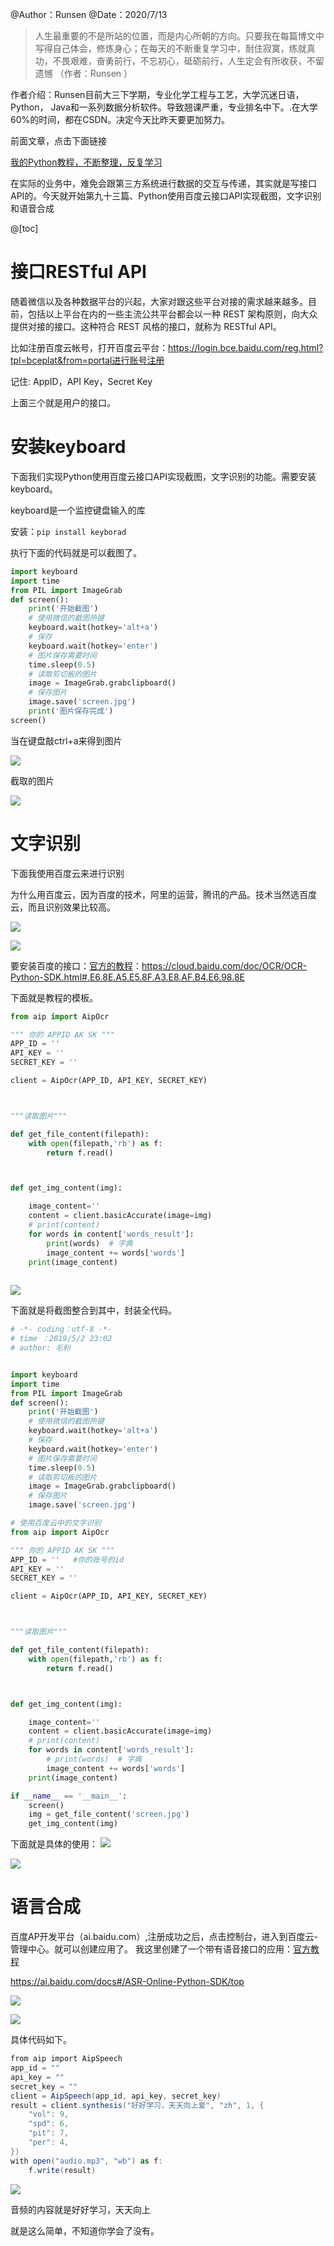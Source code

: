 ﻿
@Author：Runsen
@Date：2020/7/13

> 人生最重要的不是所站的位置，而是内心所朝的方向。只要我在每篇博文中写得自己体会，修炼身心；在每天的不断重复学习中，耐住寂寞，练就真功，不畏艰难，奋勇前行，不忘初心，砥砺前行，人生定会有所收获，不留遗憾 （作者：Runsen ）

作者介绍：Runsen目前大三下学期，专业化学工程与工艺，大学沉迷日语，Python， Java和一系列数据分析软件。导致翘课严重，专业排名中下。.在大学60%的时间，都在CSDN。决定今天比昨天要更加努力。

前面文章，点击下面链接

[我的Python教程，不断整理，反复学习](https://maoli.blog.csdn.net/article/details/106162925)




在实际的业务中，难免会跟第三方系统进行数据的交互与传递，其实就是写接口API的。今天就开始第九十三篇、Python使用百度云接口API实现截图，文字识别和语音合成


@[toc]


# 接口RESTful API


随着微信以及各种数据平台的兴起，大家对跟这些平台对接的需求越来越多。目前，包括以上平台在内的一些主流公共平台都会以一种 REST 架构原则，向大众提供对接的接口。这种符合 REST 风格的接口，就称为 RESTful API。




比如注册百度云帐号，打开百度云平台：https://login.bce.baidu.com/reg.html?tpl=bceplat&from=portal进行账号注册


记住:    AppID，API Key，Secret Key

上面三个就是用户的接口。






# 安装keyboard
下面我们实现Python使用百度云接口API实现截图，文字识别的功能。需要安装keyboard。

keyboard是一个监控键盘输入的库


安装：`pip install keyborad`


执行下面的代码就是可以截图了。
```python
import keyboard
import time
from PIL import ImageGrab
def screen():
    print('开始截图')
    # 使用微信的截图热键
    keyboard.wait(hotkey='alt+a')
    # 保存
    keyboard.wait(hotkey='enter')
    # 图片保存需要时间
    time.sleep(0.5)
    # 读取剪切板的图片
    image = ImageGrab.grabclipboard()
    # 保存图片
    image.save('screen.jpg')
    print('图片保存完成')
screen()
```
当在键盘敲ctrl+a来得到图片


![](https://img-blog.csdnimg.cn/20190502231944769.png)

截取的图片

![](https://img-blog.csdnimg.cn/20190502232009661.png)


# 文字识别
下面我使用百度云来进行识别

为什么用百度云，因为百度的技术，阿里的运营，腾讯的产品。技术当然选百度云，而且识别效果比较高。




![](https://img-blog.csdnimg.cn/20190502232210590.png)



![](https://img-blog.csdnimg.cn/20190502232100232.png)


要安装百度的接口：[官方的教程](https://cloud.baidu.com/doc/OCR/OCR-Python-SDK.html#.E6.8E.A5.E5.8F.A3.E8.AF.B4.E6.98.8E)：https://cloud.baidu.com/doc/OCR/OCR-Python-SDK.html#.E6.8E.A5.E5.8F.A3.E8.AF.B4.E6.98.8E


下面就是教程的模板。

```python
from aip import AipOcr

""" 你的 APPID AK SK """
APP_ID = ''
API_KEY = ''
SECRET_KEY = ''

client = AipOcr(APP_ID, API_KEY, SECRET_KEY)



"""读取图片"""

def get_file_content(filepath):
    with open(filepath,'rb') as f:
        return f.read()



def get_img_content(img):

    image_content=''
    content = client.basicAccurate(image=img)
    # print(content)
    for words in content['words_result']:
        print(words)  # 字典
        image_content += words['words']
    print(image_content)
    
```

![](https://img-blog.csdnimg.cn/20190502232738379.png)

下面就是将截图整合到其中，封装全代码。
```python
# -*- coding：utf-8 -*-
# time ：2019/5/2 23:02
# author: 毛利


import keyboard
import time
from PIL import ImageGrab
def screen():
    print('开始截图')
    # 使用微信的截图热键
    keyboard.wait(hotkey='alt+a')
    # 保存
    keyboard.wait(hotkey='enter')
    # 图片保存需要时间
    time.sleep(0.5)
    # 读取剪切板的图片
    image = ImageGrab.grabclipboard()
    # 保存图片
    image.save('screen.jpg')

# 使用百度云中的文字识别
from aip import AipOcr

""" 你的 APPID AK SK """
APP_ID = ''   #你的账号的id
API_KEY = ''
SECRET_KEY = ''

client = AipOcr(APP_ID, API_KEY, SECRET_KEY)



"""读取图片"""

def get_file_content(filepath):
    with open(filepath,'rb') as f:
        return f.read()



def get_img_content(img):

    image_content=''
    content = client.basicAccurate(image=img)
    # print(content)
    for words in content['words_result']:
        # print(words)  # 字典
        image_content += words['words']
    print(image_content)

if __name__ == '__main__':
    screen()
    img = get_file_content('screen.jpg')
    get_img_content(img)
```




下面就是具体的使用：
![](https://img-blog.csdnimg.cn/20190502233844342.png)



![](https://img-blog.csdnimg.cn/20190502233919839.png)




# 语言合成



百度AP开发平台（ai.baidu.com）,注册成功之后，点击控制台，进入到百度云-管理中心。就可以创建应用了。
我这里创建了一个带有语音接口的应用：[官方教程](https://ai.baidu.com/docs#/ASR-Online-Python-SDK/top)


https://ai.baidu.com/docs#/ASR-Online-Python-SDK/top

![](https://img-blog.csdnimg.cn/20200713115655335.png)


![](https://img-blog.csdnimg.cn/20200713115719836.png)


具体代码如下。


```csharp
from aip import AipSpeech
app_id = ""
api_key = ""
secret_key = ""
client = AipSpeech(app_id, api_key, secret_key)
result = client.synthesis("好好学习，天天向上爱", "zh", 1, {
    "vol": 9,
    "spd": 6,
    "pit": 7,
    "per": 4,
})
with open("audio.mp3", "wb") as f:
    f.write(result)

```

![](https://img-blog.csdnimg.cn/20200713115750256.png)

音频的内容就是好好学习，天天向上


就是这么简单，不知道你学会了没有。



